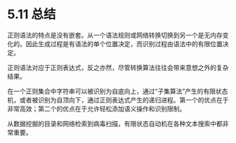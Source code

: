 # 5.11 总结

正则语法的特点是没有嵌套。从一个语法规则或网络转换切换到另一个是无内存变化的。因此生成过程是有语法的单个位置决定，而识别过程由语法中的有限位置决定。

正则语法对应于正则表达式，反之亦然，尽管转换算法往往会带来意想之外的复杂结果。

在一个正则集合中字符串可以被识别为自底向上，通过“子集算法”产生的有限状态机，或者被识别为自顶向下，通过正则表达式产生的递归进程。第一个的优点在于非常高效；第二个的优点在于允许轻松添加语义操作和识别限制。

从数据挖掘的目录和网络检索到病毒扫描，有限状态自动机在各种文本搜索中都非常重要。